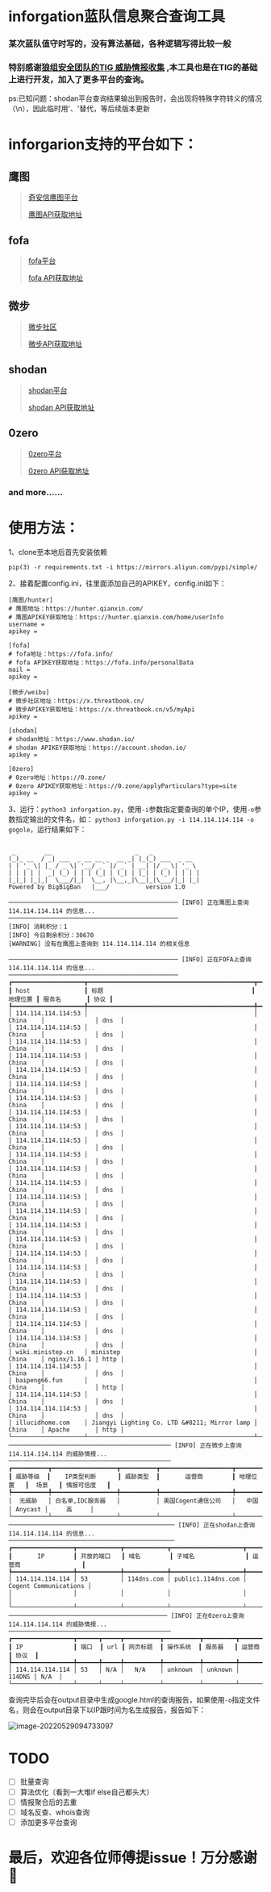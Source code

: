 # inforgation蓝队信息聚合查询工具

### 某次蓝队值守时写的，没有算法基础，各种逻辑写得比较一般
### 特别感谢[狼组安全团队的TIG 威胁情报收集](https://github.com/wgpsec/tig#tig--%E5%A8%81%E8%83%81%E6%83%85%E6%8A%A5%E6%94%B6%E9%9B%86-) ,本工具也是在TIG的基础上进行开发，加入了更多平台的查询。

ps:已知问题：shodan平台查询结果输出到报告时，会出现将特殊字符转义的情况（\n），因此临时用'、'替代，等后续版本更新

# inforgarion支持的平台如下：

## 鹰图
> [奇安信鹰图平台](https://hunter.qianxin.com/) 
> 
> [鹰图API获取地址](https://hunter.qianxin.com/home/userInfo)
## fofa
> [fofa平台](https://fofa.info/)
> 
> [fofa API获取地址](https://fofa.info/personalData)
## 微步
> [微步社区](https://x.threatbook.cn/)
> 
> [微步API获取地址](https://x.threatbook.cn/v5/myApi)
## shodan
> [shodan平台](https://www.shodan.io/)
> 
> [shodan API获取地址](https://account.shodan.io/)
## 0zero
> [0zero平台](https://0.zone/)
> 
> [0zero API获取地址](https://0.zone/applyParticulars?type=site)
### and more......
# 使用方法：
1、clone至本地后首先安装依赖

`pip(3) -r requirements.txt -i https://mirrors.aliyun.com/pypi/simple/
`

2、接着配置config.ini，往里面添加自己的APIKEY，config.ini如下：
```editorconfig
[鹰图/hunter]
# 鹰图地址：https://hunter.qianxin.com/
# 鹰图APIKEY获取地址：https://hunter.qianxin.com/home/userInfo
username = 
apikey = 

[fofa]
# fofa地址：https://fofa.info/
# fofa APIKEY获取地址：https://fofa.info/personalData
mail = 
apikey = 

[微步/weibu]
# 微步社区地址：https://x.threatbook.cn/
# 微步APIKEY获取地址：https://x.threatbook.cn/v5/myApi
apikey = 

[shodan]
# shodan地址：https://www.shodan.io/
# shodan APIKEY获取地址：https://account.shodan.io/
apikey = 

[0zero]
# 0zero地址：https://0.zone/
# 0zero APIKEY获取地址：https://0.zone/applyParticulars?type=site
apikey = 
```
3、运行：`python3 inforgation.py`，使用`-i`参数指定要查询的单个IP，使用`-o`参数指定输出的文件名，如：
`python3 inforgation.py -i 114.114.114.114 -o gogole`，运行结果如下：
```editorconfig

 _        __                       _   _
(_)_ __  / _| ___  _ __ __ _  __ _| |_(_) ___  _ __
| | '_ \| |_ / _ \| '__/ _` |/ _` | __| |/ _ \| '_ \
| | | | |  _| (_) | | | (_| | (_| | |_| | (_) | | | |
|_|_| |_|_|  \___/|_|  \__, |\__,_|\__|_|\___/|_| |_|
Powered by BigBigBan   |___/          version 1.0

─────────────────────────────────────────────── [INFO] 正在鹰图上查询 114.114.114.114 的信息... ───────────────────────────────────────────────
[INFO] 消耗积分：1
[INFO] 今日剩余积分：30670
[WARNING] 没有在鹰图上查询到 114.114.114.114 的相关信息

─────────────────────────────────────────────── [INFO] 正在FOFA上查询 114.114.114.114 的信息... ───────────────────────────────────────────────
┏━━━━━━━━━━━━━━━━━━━━┳━━━━━━━━━━━━━━━━━━━━━━━━━━━━━━━━━━━━━━━━━━━━━━┳━━━━━━━━━━┳━━━━━━━━━━━━━━┳━━━━━━┓
┃ host               ┃ 标题                                         ┃ 地理位置 ┃ 服务名       ┃ 协议 ┃
┡━━━━━━━━━━━━━━━━━━━━╇━━━━━━━━━━━━━━━━━━━━━━━━━━━━━━━━━━━━━━━━━━━━━━╇━━━━━━━━━━╇━━━━━━━━━━━━━━╇━━━━━━┩
│ 114.114.114.114:53 │                                              │ China    │              │ dns  │
│ 114.114.114.114:53 │                                              │ China    │              │ dns  │
│ 114.114.114.114:53 │                                              │ China    │              │ dns  │
│ 114.114.114.114:53 │                                              │ China    │              │ dns  │
│ 114.114.114.114:53 │                                              │ China    │              │ dns  │
│ 114.114.114.114:53 │                                              │ China    │              │ dns  │
│ 114.114.114.114:53 │                                              │ China    │              │ dns  │
│ 114.114.114.114:53 │                                              │ China    │              │ dns  │
│ 114.114.114.114:53 │                                              │ China    │              │ dns  │
│ 114.114.114.114:53 │                                              │ China    │              │ dns  │
│ 114.114.114.114:53 │                                              │ China    │              │ dns  │
│ 114.114.114.114:53 │                                              │ China    │              │ dns  │
│ 114.114.114.114:53 │                                              │ China    │              │ dns  │
│ 114.114.114.114:53 │                                              │ China    │              │ dns  │
│ 114.114.114.114:53 │                                              │ China    │              │ dns  │
│ 114.114.114.114:53 │                                              │ China    │              │ dns  │
│ 114.114.114.114:53 │                                              │ China    │              │ dns  │
│ 114.114.114.114:53 │                                              │ China    │              │ dns  │
│ 114.114.114.114:53 │                                              │ China    │              │ dns  │
│ 114.114.114.114:53 │                                              │ China    │              │ dns  │
│ 114.114.114.114:53 │                                              │ China    │              │ dns  │
│ 114.114.114.114:53 │                                              │ China    │              │ dns  │
│ 114.114.114.114:53 │                                              │ China    │              │ dns  │
│ 114.114.114.114:53 │                                              │ China    │              │ dns  │
│ wiki.ministep.cn   │ ministep                                     │ China    │ nginx/1.16.1 │ http │
│ 114.114.114.114:53 │                                              │ China    │              │ dns  │
│ baipeng66.fun      │                                              │ China    │              │ http │
│ 114.114.114.114:53 │                                              │ China    │              │ dns  │
│ 114.114.114.114:53 │                                              │ China    │              │ dns  │
│ illucidhome.com    │ Jiangyi Lighting Co. LTD &#8211; Mirror lamp │ China    │ Apache       │ http │
└────────────────────┴──────────────────────────────────────────────┴──────────┴──────────────┴──────┘
───────────────────────────────────────────── [INFO] 正在微步上查询 114.114.114.114 的威胁情报... ─────────────────────────────────────────────
┏━━━━━━━━━━┳━━━━━━━━━━━━━━━━━━┳━━━━━━━━━━┳━━━━━━━━━━━━━━━━━━━━┳━━━━━━━━━━┳━━━━━━━━━┳━━━━━━━━━━━━┓
┃ 威胁等级  ┃    IP类型判断      ┃ 威胁类型  ┃       运营商        ┃ 地理位置   ┃  场景   ┃ 情报可信度   ┃
┡━━━━━━━━━━╇━━━━━━━━━━━━━━━━━━╇━━━━━━━━━━╇━━━━━━━━━━━━━━━━━━━━╇━━━━━━━━━━╇━━━━━━━━━╇━━━━━━━━━━━━┩
│  无威胁   │ 白名单,IDC服务器   │          │ 美国Cogent通信公司   │   中国    │ Anycast │     高     │
└──────────┴──────────────────┴──────────┴────────────────────┴──────────┴─────────┴────────────┘
────────────────────────────────────────────── [INFO] 正在shodan上查询 114.114.114.114 的信息... ──────────────────────────────────────────────
┏━━━━━━━━━━━━━━━━━┳━━━━━━━━━━━━┳━━━━━━━━━━━━┳━━━━━━━━━━━━━━━━━━━━┳━━━━━━━━━━━━━━━━━━━━━━━┓
┃       IP        ┃ 开放的端口   ┃ 域名        ┃ 子域名              ┃ 运营商                 ┃
┡━━━━━━━━━━━━━━━━━╇━━━━━━━━━━━━╇━━━━━━━━━━━━╇━━━━━━━━━━━━━━━━━━━━╇━━━━━━━━━━━━━━━━━━━━━━━┩
│ 114.114.114.114 │ 53         │ 114dns.com │ public1.114dns.com │ Cogent Communications │
│                 │            │            │                    │                       │
└─────────────────┴────────────┴────────────┴────────────────────┴───────────────────────┘
──────────────────────────────────────────── [INFO] 正在0zero上查询 114.114.114.114 的威胁情报... ─────────────────────────────────────────────
┏━━━━━━━━━━━━━━━━━┳━━━━━━┳━━━━━┳━━━━━━━━━━┳━━━━━━━━━━┳━━━━━━━━━┳━━━━━━━━┳━━━━━━┓
┃ IP              ┃ 端口  ┃ url ┃ 网页标题  ┃ 操作系统  ┃ 服务器   ┃ 运营商  ┃ 协议  ┃
┡━━━━━━━━━━━━━━━━━╇━━━━━━╇━━━━━╇━━━━━━━━━━╇━━━━━━━━━━╇━━━━━━━━━╇━━━━━━━━╇━━━━━━┩
│ 114.114.114.114 │ 53   │ N/A │   N/A    │ unknown  │ unknown │ 114DNS │ N/A  │
└─────────────────┴──────┴─────┴──────────┴──────────┴─────────┴────────┴──────┘
```
查询完毕后会在output目录中生成google.html的查询报告，如果使用`-o`指定文件名，则会在output目录下以IP跟时间为名生成报告，报告如下：

![image-20220529094733097](README.assets/image-20220529094733097.png)

# TODO
- [ ] 批量查询
- [ ] 算法优化（看到一大堆if else自己都头大）
- [ ] 情报聚合后的去重
- [ ] 域名反查、whois查询
- [ ] 添加更多平台查询

# 最后，欢迎各位师傅提issue！万分感谢🙏
